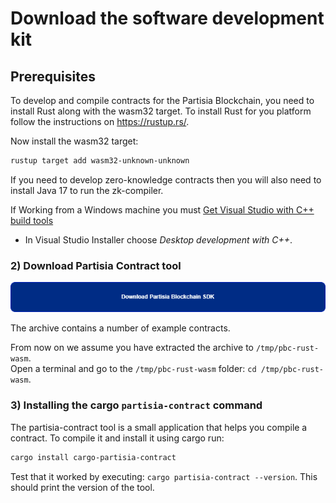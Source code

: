 # Download the software development kit

## Prerequisites

To develop and compile contracts for the Partisia Blockchain, you need to install Rust along with the wasm32 target. 
To install Rust for you platform follow the instructions on https://rustup.rs/.

Now install the wasm32 target:

```bash
rustup target add wasm32-unknown-unknown
```

If you need to develop zero-knowledge contracts then you will also need to install Java 17 to run the zk-compiler.

If Working from a Windows machine you must [Get Visual Studio with C++  build tools](https://visualstudio.microsoft.com/downloads/) 
- In Visual Studio Installer choose *Desktop development with C++*.
 

### 2) Download Partisia Contract tool

[![button](Download.png)](LINK_TO_RUST_CONTRACT_SDK)

The archive contains a number of example contracts.

From now on we assume you have extracted the archive to `/tmp/pbc-rust-wasm`.  
Open a terminal and go to the `/tmp/pbc-rust-wasm` folder: `cd /tmp/pbc-rust-wasm`.

### 3) Installing the cargo `partisia-contract` command

The partisia-contract tool is a small application that helps you compile a contract.
To compile it and install it using cargo run:

```bash
cargo install cargo-partisia-contract
```

Test that it worked by executing: `cargo partisia-contract --version`. This should print the version of the tool.

